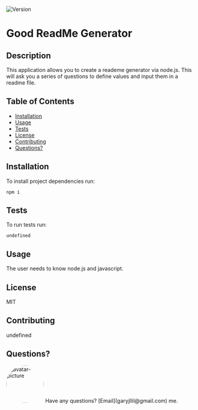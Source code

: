 ![Version](https://img.shields.io/badge/version-1.0-orange)
# Good ReadMe Generator 

## Description

This application allows you to create a reademe generator via node.js. This will ask you a series of questions to define values and input them in a readme file. 

## Table of Contents

* [Installation](#installation)
* [Usage](#usage)
* [Tests](#tests)
* [License](#license)
* [Contributing](#contributing)
* [Questions?](#questions)

## Installation

To install project dependencies run:

```
npm i
```

## Tests

To run tests run:

```
undefined
```

## Usage

The user needs to know node.js and javascript.

## License

MIT 

## Contributing

undefined

## Questions?

<img src="https://avatars3.githubusercontent.com/u/57138352?v=4" alt="avatar-picture" style="border-radius: 50px" width="100px" />
Have any questions?  [Email](garyjllil@gmail.com) me. 

